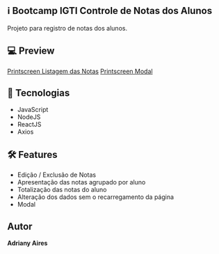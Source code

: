 ## :information_source: Bootcamp IGTI Controle de Notas dos Alunos
Projeto para registro de notas dos alunos.
 
## :computer: Preview

[Printscreen Listagem das Notas](https://github.com/ProjetosAdriany/BootcampIGTI-controle-notas/blob/master/controle-notas-1.jpg)
[Printscreen Modal](https://github.com/ProjetosAdriany/BootcampIGTI-controle-notas/blob/master/controle-notas-2.jpg)
 
## :rocket: Tecnologias 
  
* JavaScript
* NodeJS
* ReactJS
* Axios


## :hammer_and_wrench: Features

* Edição / Exclusão de Notas
* Apresentação das notas agrupado por aluno
* Totalização das notas do aluno
* Alteração dos dados sem o recarregamento da página
* Modal


## Autor
 
**Adriany Aires** 
